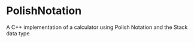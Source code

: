 # PolishNotation
A C++ implementation of a calculator using Polish Notation and the Stack data type
